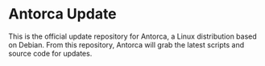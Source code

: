# Antorca Update
This is the official update repository for Antorca, a Linux distribution based on Debian. From this repository, Antorca will grab the latest scripts and source code for updates.

